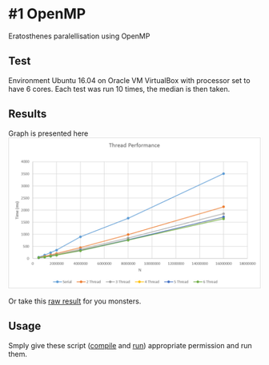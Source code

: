 # #1 OpenMP
Eratosthenes paralellisation using OpenMP

## Test
Environment Ubuntu 16.04 on Oracle VM VirtualBox with processor set to have 6 cores.
Each test was run 10 times, the median is then taken.

## Results
Graph is presented here
![Test Result](docs/chart.png)

Or take this [raw result](docs/output.csv) for you monsters.

## Usage
Smply give these script ([compile](compile.sh) and [run](run.sh)) appropriate permission and run them.